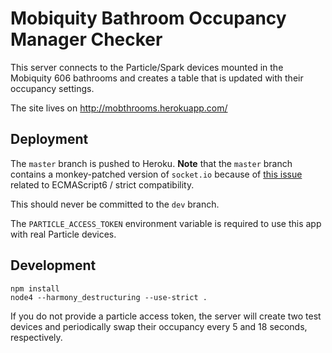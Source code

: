 # Mobiquity Bathroom Occupancy Manager Checker

This server connects to the Particle/Spark devices mounted
in the Mobiquity 606 bathrooms and creates a table that is
updated with their occupancy settings.

The site lives on http://mobthrooms.herokuapp.com/

## Deployment
The `master` branch is pushed to Heroku. **Note** that the
`master` branch contains a monkey-patched version of
`socket.io` because of [this issue](https://github.com/socketio/socket.io/issues/2155)
related to ECMAScript6 / strict compatibility.

This should never be committed to the `dev` branch.

The `PARTICLE_ACCESS_TOKEN` environment variable is required
to use this app with real Particle devices.

## Development

    npm install
    node4 --harmony_destructuring --use-strict .

If you do not provide a particle access token, the server
will create two test devices and periodically swap their
occupancy every 5 and 18 seconds, respectively.
